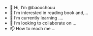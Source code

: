 - 👋 Hi, I’m @baoochouu
- 👀 I’m interested in reading book and,...
- 🌱 I’m currently learning ....
- 💞️ I’m looking to collaborate on ...
- 📫 How to reach me ...

<!---
baoochouu/baoochouu is a ✨ special ✨ repository because its `README.md` (this file) appears on your GitHub profile.
You can click the Preview link to take a look at your changes.
--->
